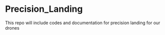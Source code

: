 # Precision_Landing
This repo will include codes and documentation for precision landing for our drones
